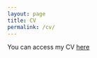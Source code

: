```yaml
---
layout: page
title: CV
permalink: /cv/
---
```

You can access my CV [here](assets/Thrall_CV_Apr_2020.pdf)
